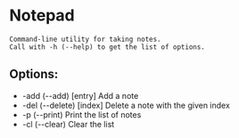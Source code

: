 # Notepad
    Command-line utility for taking notes.
    Call with -h (--help) to get the list of options.

## Options:
- -add (--add)    [entry]  Add a note
- -del (--delete) [index]  Delete a note with the given index
- -p   (--print)           Print the list of notes
- -cl  (--clear)           Clear the list
